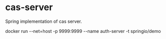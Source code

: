 # cas-server
Spring implementation of cas server.

docker run --net=host -p 9999:9999 --name auth-server -t springio/demo